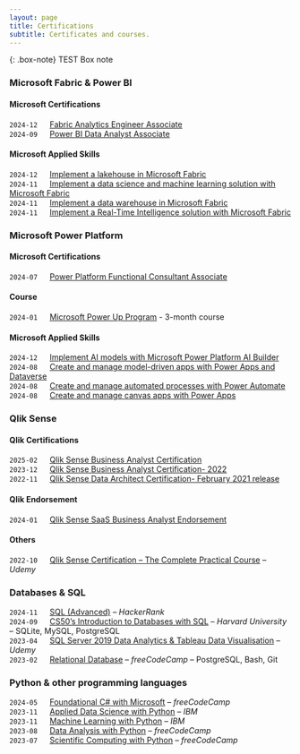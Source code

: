```yaml
---
layout: page
title: Certifications
subtitle: Certificates and courses.
---
```


{: .box-note}
TEST Box note
### Microsoft Fabric & Power BI
#### Microsoft Certifications
``2024-12`` &emsp; [Fabric Analytics Engineer Associate](https://learn.microsoft.com/api/credentials/share/en-gb/MiroslavGencur/44397F0317B6D6BA?sharingId)  
``2024-09`` &emsp; [Power BI Data Analyst Associate](https://learn.microsoft.com/api/credentials/share/en-us/MiroslavGencur/F67FA654EBC8FB6E?sharingId)
#### Microsoft Applied Skills
``2024-12`` &emsp; [Implement a lakehouse in Microsoft Fabric](https://learn.microsoft.com/api/credentials/share/en-gb/MiroslavGencur/DB9DE40624DA4129?sharingId)  
``2024-11`` &emsp; [Implement a data science and machine learning solution with Microsoft Fabric](https://learn.microsoft.com/api/credentials/share/en-gb/MiroslavGencur/76C52E21194EE714?sharingId)  
``2024-11`` &emsp; [Implement a data warehouse in Microsoft Fabric](https://learn.microsoft.com/api/credentials/share/en-gb/MiroslavGencur/44801DB2C00AB5A3?sharingId)  
``2024-11`` &emsp; [Implement a Real-Time Intelligence solution with Microsoft Fabric](https://learn.microsoft.com/api/credentials/share/en-gb/MiroslavGencur/FC2B5213437D5AD6?sharingId)  

### Microsoft Power Platform
#### Microsoft Certifications
``2024-07`` &emsp; [Power Platform Functional Consultant Associate](https://learn.microsoft.com/api/credentials/share/en-us/MiroslavGencur/CF4F3BF927BA292?sharingId)  
#### Course
``2024-01`` &emsp; [Microsoft Power Up Program](https://www.credly.com/badges/43f0c637-cbb6-4ce2-b9d6-dcfd32cdd764) - 3-month course  
#### Microsoft Applied Skills
``2024-12`` &emsp; [Implement AI models with Microsoft Power Platform AI Builder](https://learn.microsoft.com/api/credentials/share/en-gb/MiroslavGencur/18697DB1FE933471?sharingId)  
``2024-08`` &emsp; [Create and manage model-driven apps with Power Apps and Dataverse](https://learn.microsoft.com/api/credentials/share/en-gb/MiroslavGencur/1F85E21F0F66C5EE?sharingId)  
``2024-08`` &emsp; [Create and manage automated processes with Power Automate](https://learn.microsoft.com/api/credentials/share/en-gb/MiroslavGencur/C24724CF9D32282?sharingId)  
``2024-08`` &emsp; [Create and manage canvas apps with Power Apps](https://learn.microsoft.com/api/credentials/share/en-gb/MiroslavGencur/890F1E74759C19EB?sharingId)  

### Qlik Sense
#### Qlik Certifications
``2025-02`` &emsp; [Qlik Sense Business Analyst Certification](https://www.credly.com/badges/4484b496-a1dc-4cf6-9773-e2f30a17d31c)  
``2023-12`` &emsp; [Qlik Sense Business Analyst Certification- 2022](https://www.credly.com/badges/2b57b78d-df54-4b14-9408-60f22aff6e3a)  
``2022-11`` &emsp; [Qlik Sense Data Architect Certification- February 2021 release](https://www.credly.com/badges/2f7102d4-d3cb-4603-982a-c98602866253)
#### Qlik Endorsement
``2024-01`` &emsp; [Qlik Sense SaaS Business Analyst Endorsement](https://www.credly.com/badges/0f1d3585-dabb-4906-864a-a5938c3cbc4b)  
#### Others
``2022-10`` &emsp; [Qlik Sense Certification – The Complete Practical Course](https://www.udemy.com/certificate/UC-bab68f48-7101-4a90-a6a2-971944b0e4b2/) – *Udemy*  

### Databases & SQL
``2024-11`` &emsp; [SQL (Advanced)](https://www.hackerrank.com/certificates/d18ce7b32647) – *HackerRank*  
``2024-09`` &emsp; [CS50’s Introduction to Databases with SQL](https://certificates.cs50.io/b1e6af17-34e8-45b9-85b8-55356d73e2ec) – *Harvard University* – SQLite, MySQL, PostgreSQL  
``2023-04`` &emsp; [SQL Server 2019 Data Analytics & Tableau Data Visualisation](https://www.udemy.com/certificate/UC-32944014-7812-434b-939a-bbba9b52baac/) – *Udemy*  
``2023-02`` &emsp; [Relational Database](https://freecodecamp.org/certification/miroslav_gencur/relational-database-v8) – *freeCodeCamp* – PostgreSQL, Bash, Git  

### Python & other programming languages
``2024-05`` &emsp; [Foundational C# with Microsoft](https://freecodecamp.org/certification/Miroslav_Gencur/foundational-c-sharp-with-microsoft) – *freeCodeCamp*  
``2023-11`` &emsp; [Applied Data Science with Python](https://www.credly.com/badges/ef6577ff-1307-4bca-9792-7ff1486fbbaf) – *IBM*  
``2023-11`` &emsp; [Machine Learning with Python](https://www.credly.com/badges/2812e672-03ee-450e-8920-6cc61b22f5f5) – *IBM*  
``2023-08`` &emsp; [Data Analysis with Python](https://freecodecamp.org/certification/Miroslav_Gencur/data-analysis-with-python-v7) – *freeCodeCamp*  
``2023-07`` &emsp; [Scientific Computing with Python](https://freecodecamp.org/certification/Miroslav_Gencur/scientific-computing-with-python-v7) – *freeCodeCamp*  
